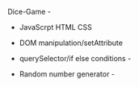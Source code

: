 Dice-Game -


- JavaScrpt HTML CSS 
  
- DOM manipulation/setAttribute 
  
- querySelector/if else conditions -
  
- Random number generator -



